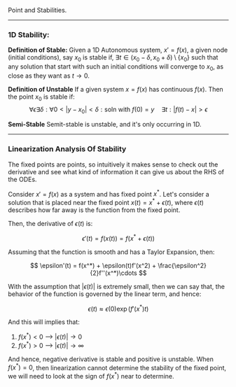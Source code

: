 Point and Stabilities. 



---


### 1D Stability:
**Definition of Stable:**
Given a 1D Autonomous system, $x' = f(x)$, a given node (initial conditions), say $x_0$ is stable if, $\exists t\in (x_0- \delta, x_0 + \delta)\setminus\{x_0\}$ such that any solution that start with such an initial conditions will converge to $x_0$, as close as they want as $t\rightarrow 0$.

**Definition of Unstable**
If a given system $x = f(x)$ has continuous $f(x)$. Then the point $x_0$ is stable if: 
$$
\forall \epsilon \exists \delta: \forall 0<|y - x_0| < \delta: \text{soln with } f(0) = y \quad \exists t: |f(t) - x| > \epsilon
$$


**Semi-Stable**
Semit-stable is unstable, and it's only occurring in 1D. 

---
### Linearization Analysis Of Stability
The fixed points are points, so intuitively it makes sense to check out the derivative and see what kind of information it can give us about the RHS of the ODEs. 

Consider $x'=f(x)$ as a system and has fixed point $x^*$. Let's consider a solution that is placed near the fixed point $x(t) = x^* + \epsilon(t)$, where $\epsilon(t)$ describes how far away is the function from the fixed point. 

Then, the derivative of $\epsilon(t)$ is: 

$$
\epsilon'(t) = f(x(t)) = f(x^* + \epsilon(t))
$$

Assuming that the function is smooth and has a Taylor Expansion, then: 

$$
\epsilon'(t) = f(x^*) + \epsilon(t)f'(x^2) + \frac{\epsilon^2}{2}f''(x^*)\cdots
$$

With the assumption that $|\epsilon(t)|$ is extremely small, then we can say that, the behavior of the function is governed by the linear term, and hence:

$$
\epsilon(t)\approx \epsilon(0)\exp(f'(x^*)t)
$$

And this will implies that: 

1. $f(x^*) < 0$ --> $|\epsilon(t)| \rightarrow 0$
2. $f(x^*) > 0$ --> $|\epsilon(t)| \rightarrow \infty$

And hence, negative derivative is stable and positive is unstable. When $f(x^*) =0$, then linearization cannot determine the stability of the fixed point, we will need to look at the sign of $f(x^*)$  near to determine. 


